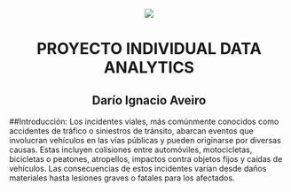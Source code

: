 <p align=center><img src=https://d31uz8lwfmyn8g.cloudfront.net/Assets/logo-henry-white-lg.png><p>

# <h1 align=center> **PROYECTO INDIVIDUAL DATA ANALYTICS** </h1>
<h2 align='center'>Darío Ignacio Aveiro</h2>

##Introducción:
Los incidentes viales, más comúnmente conocidos como accidentes de tráfico o siniestros de tránsito, abarcan eventos que involucran vehículos en las vías públicas y pueden originarse por diversas causas. Estas incluyen colisiones entre automóviles, motocicletas, bicicletas o peatones, atropellos, impactos contra objetos fijos y caídas de vehículos. Las consecuencias de estos incidentes varían desde daños materiales hasta lesiones graves o fatales para los afectados.
